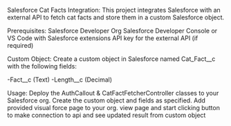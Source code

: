 Salesforce Cat Facts Integration:
This project integrates Salesforce with an external API to fetch cat facts and store them in a custom Salesforce object.

Prerequisites:
Salesforce Developer Org
Salesforce Developer Console or VS Code with Salesforce extensions
API key for the external API (if required)


Custom Object:
Create a custom object in Salesforce named Cat_Fact__c with the following fields:

-Fact__c (Text)
-Length__c (Decimal)


Usage:
Deploy the  AuthCallout & CatFactFetcherController classes to your Salesforce org.
Create the custom object and fields as specified.
Add provided visual force page to your org. 
view page and start clicking button to make connection to api and see updated result from custom object
